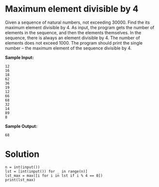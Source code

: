 # Maximum element divisible by 4

Given a sequence of natural numbers, not exceeding 30000. Find the its maximum element divisible by 4. As input, the
program gets the number of elements in the sequence, and then the elements themselves. In the sequence, there is always
an element divisible by 4. The number of elements does not exceed 1000. The program should print the single number – the
maximum element of the sequence divisible by 4.

**Sample Input:**

```
12
16
18
62
36
19
12
66
68
32
14
89
8
```

**Sample Output:**

```
68
```

# Solution

```
n = int(input())
lst = [int(input()) for _ in range(n)]
lst_max = max([i for i in lst if i % 4 == 0])
print(lst_max)
```